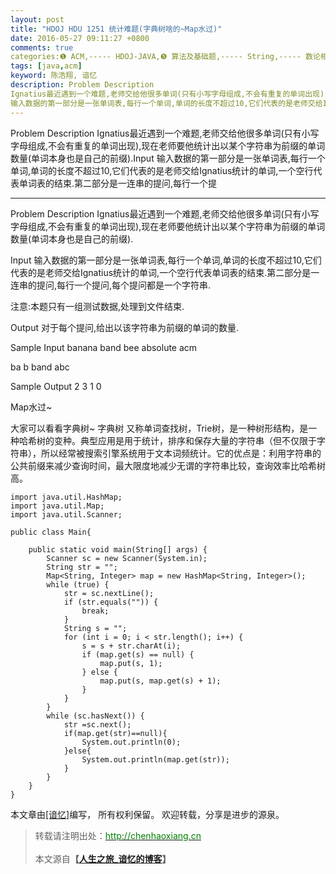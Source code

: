 ```yaml
---
layout: post
title: "HDOJ HDU 1251 统计难题(字典树啥的~Map水过)"
date: 2016-05-27 09:11:27 +0800
comments: true
categories:❶ ACM,----- HDOJ-JAVA,❺ 算法及基础题,----- String,----- 数论相关/树
tags: [java,acm]
keyword: 陈浩翔, 谙忆
description: Problem Description 
Ignatius最近遇到一个难题,老师交给他很多单词(只有小写字母组成,不会有重复的单词出现),现在老师要他统计出以某个字符串为前缀的单词数量(单词本身也是自己的前缀).Input 
输入数据的第一部分是一张单词表,每行一个单词,单词的长度不超过10,它们代表的是老师交给Ignatius统计的单词,一个空行代表单词表的结束.第二部分是一连串的提问,每行一个提 
---
```



Problem Description 
Ignatius最近遇到一个难题,老师交给他很多单词(只有小写字母组成,不会有重复的单词出现),现在老师要他统计出以某个字符串为前缀的单词数量(单词本身也是自己的前缀).Input 
输入数据的第一部分是一张单词表,每行一个单词,单词的长度不超过10,它们代表的是老师交给Ignatius统计的单词,一个空行代表单词表的结束.第二部分是一连串的提问,每行一个提
<!-- more -->
----------

Problem Description
Ignatius最近遇到一个难题,老师交给他很多单词(只有小写字母组成,不会有重复的单词出现),现在老师要他统计出以某个字符串为前缀的单词数量(单词本身也是自己的前缀).

 

Input
输入数据的第一部分是一张单词表,每行一个单词,单词的长度不超过10,它们代表的是老师交给Ignatius统计的单词,一个空行代表单词表的结束.第二部分是一连串的提问,每行一个提问,每个提问都是一个字符串.

注意:本题只有一组测试数据,处理到文件结束.

 

Output
对于每个提问,给出以该字符串为前缀的单词的数量.

 

Sample Input
banana
band
bee
absolute
acm

ba
b
band
abc
 

Sample Output
2
3
1
0


Map水过~

大家可以看看字典树~
字典树 又称单词查找树，Trie树，是一种树形结构，是一种哈希树的变种。典型应用是用于统计，排序和保存大量的字符串（但不仅限于字符串），所以经常被搜索引擎系统用于文本词频统计。它的优点是：利用字符串的公共前缀来减少查询时间，最大限度地减少无谓的字符串比较，查询效率比哈希树高。


```
import java.util.HashMap;
import java.util.Map;
import java.util.Scanner;

public class Main{

	public static void main(String[] args) {
		Scanner sc = new Scanner(System.in);
		String str = "";
		Map<String, Integer> map = new HashMap<String, Integer>();
		while (true) {
			str = sc.nextLine();
			if (str.equals("")) {
				break;
			}
			String s = "";
			for (int i = 0; i < str.length(); i++) {
				s = s + str.charAt(i);
				if (map.get(s) == null) {
					map.put(s, 1);
				} else {
					map.put(s, map.get(s) + 1);
				}
			}
		}
		while (sc.hasNext()) {
			str =sc.next();
			if(map.get(str)==null){
				System.out.println(0);
			}else{
				System.out.println(map.get(str));
			}
		}
	}
}

```

本文章由<a href="http://chenhaoxiang.cn/">[谙忆]</a>编写， 所有权利保留。 
欢迎转载，分享是进步的源泉。
<blockquote cite='陈浩翔'>
<p background-color='#D3D3D3'>转载请注明出处：<a href='http://chenhaoxiang.cn'><font color="green">http://chenhaoxiang.cn</font></a><br><br>
本文源自<strong>【<a href='http://chenhaoxiang.cn' target='_blank'>人生之旅_谙忆的博客</a>】</strong></p>
</blockquote>
